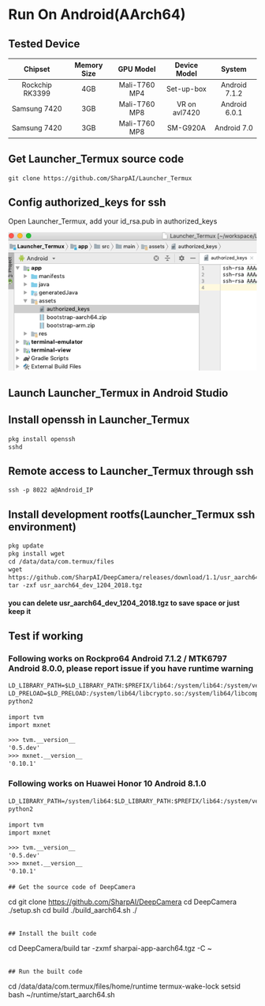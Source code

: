 # Run On Android(AArch64)
## Tested Device
|Chipset|Memory Size|GPU Model|Device Model|System|
|:-----:|:---------:|:-------:|:----------:|:----:|
|Rockchip RK3399|4GB|Mali-T760 MP4|Set-up-box|Android 7.1.2|
|Samsung 7420|3GB|Mali-T760 MP8|VR on avl7420|Android 6.0.1|
|Samsung 7420|3GB|Mali-T760 MP8|SM-G920A|Android 7.0|

## Get Launcher_Termux source code
```
git clone https://github.com/SharpAI/Launcher_Termux
```

## Config authorized_keys for ssh
Open Launcher_Termux, add your id_rsa.pub in authorized_keys

![add authorized keys](../screenshots/add_authorized_keys.png)

## Launch Launcher_Termux in Android Studio

## Install openssh in Launcher_Termux

```
pkg install openssh
sshd
```

## Remote access to Launcher_Termux through ssh

```
ssh -p 8022 a@Android_IP
```

## Install development rootfs(Launcher_Termux ssh environment)

```
pkg update
pkg install wget
cd /data/data/com.termux/files
wget https://github.com/SharpAI/DeepCamera/releases/download/1.1/usr_aarch64_dev_1204_2018.tgz
tar -zxf usr_aarch64_dev_1204_2018.tgz
```
#### you can delete usr_aarch64_dev_1204_2018.tgz to save space or just keep it

## Test if working

### Following works on Rockpro64 Android 7.1.2 / MTK6797 Android 8.0.0, please report issue if you have runtime warning
```
LD_LIBRARY_PATH=$LD_LIBRARY_PATH:$PREFIX/lib64:/system/lib64:/system/vendor/lib64/egl:/system/vendor/lib64 LD_PRELOAD=$LD_PRELOAD:/system/lib64/libcrypto.so:/system/lib64/libcompiler_rt.so python2

import tvm
import mxnet
```
```
>>> tvm.__version__
'0.5.dev'
>>> mxnet.__version__
'0.10.1'
```
### Following works on Huawei Honor 10 Android 8.1.0
```
LD_LIBRARY_PATH=/system/lib64:$LD_LIBRARY_PATH:$PREFIX/lib64:/system/vendor/lib64/egl:/system/vendor/lib64 python2

import tvm
import mxnet
```
```
>>> tvm.__version__
'0.5.dev'
>>> mxnet.__version__
'0.10.1'

## Get the source code of DeepCamera
```
cd
git clone https://github.com/SharpAI/DeepCamera
cd DeepCamera
./setup.sh
cd build
./build_aarch64.sh ./
```

## Install the built code

```
cd DeepCamera/build
tar -zxmf sharpai-app-aarch64.tgz -C ~
```

## Run the built code

```
cd /data/data/com.termux/files/home/runtime
termux-wake-lock
setsid bash ~/runtime/start_aarch64.sh
```
